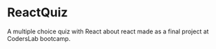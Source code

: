 # ReactQuiz
A multiple choice quiz with React about react
made as a final project at CodersLab bootcamp.
